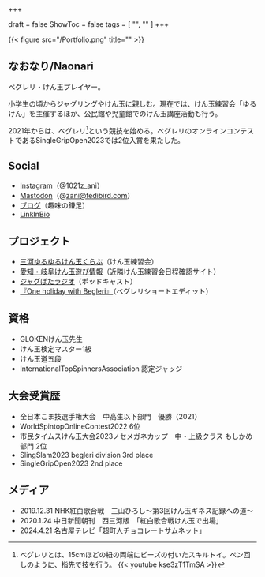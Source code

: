 +++

draft = false
ShowToc = false
tags = [ "", "" ]
+++

{{< figure src="/Portfolio.png" title="" >}}

## なおなり/Naonari


ベグレリ・けん玉プレイヤー。

小学生の頃からジャグリングやけん玉に親しむ。現在では、けん玉練習会「ゆるけん」を主催するほか、公民館や児童館でのけん玉講座活動も行う。

2021年からは、ベグレリ[^1]という競技を始める。ベグレリのオンラインコンテストであるSingleGripOpen2023では2位入賞を果たした。

## Social
- [Instagram](https://www.instagram.com/1021z_ani/)（@1021z_ani）
- [Mastodon](https://fedibird.com/@zani)（@zani@fedibird.com）
- [ブログ](https://na0nnnnn.blogspot.com)（趣味の鎌足）
- [LinkInBio](https://na0link.blogspot.com/)

## プロジェクト
- [三河ゆるゆるけん玉くらぶ](https://mikawayuruken.amebaownd.com/)（けん玉練習会）
- [愛知・岐阜けん玉遊び情報](https://sites.google.com/view/kendama-portal?usp=sharing)（近隣けん玉練習会日程確認サイト）
- [ジャグばたラジオ](https://linktr.ee/juggbata_radio)（ポッドキャスト）
- [『One holiday with Begleri』](https://www.youtube.com/watch?v=kse3zT1TmSA)（ベグレリショートエディット）

## 資格
- GLOKENけん玉先生
- けん玉検定マスター1級
- けん玉道五段
- InternationalTopSpinnersAssociation 認定ジャッジ

## 大会受賞歴
- 全日本こま技選手権大会　中高生以下部門　優勝（2021）
- WorldSpintopOnlineContest2022 6位
- 市民タイムスけん玉大会2023ノセメガネカップ　中・上級クラス もしかめ部門 2位
- SlingSlam2023 begleri division 3rd place
- SingleGripOpen2023 2nd place

## メディア
- 2019.12.31  NHK紅白歌合戦　三山ひろし～第3回けん玉ギネス記録への道～
- 2020.1.24 中日新聞朝刊　西三河版　「紅白歌合戦けん玉で出場」
- 2024.4.21 名古屋テレビ「超町人チョコレートサムネット」


[^1]: ベグレリとは、15cmほどの紐の両端にビーズの付いたスキルトイ。ペン回しのように、指先で技を行う。
{{< youtube kse3zT1TmSA >}}